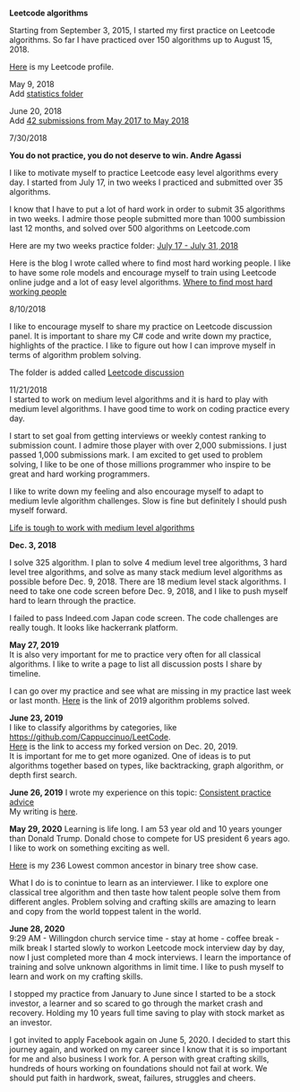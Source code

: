 **Leetcode algorithms**

Starting from September 3, 2015, I started my first practice on Leetcode algorithms. So far I have practiced over 150 algorithms up to August 15, 2018. 

[Here](https://leetcode.com/jianminchen/) is my Leetcode profile.

 
May 9, 2018<br>
Add [statistics folder](https://github.com/jianminchen/Leetcode_C-/tree/master/Practice%20statistics)<br>

June 20, 2018<br>
Add [42 submissions from May 2017 to May 2018](https://github.com/jianminchen/Leetcode_C-/tree/master/2017%20May%20-%202018%20May%2042%20Algorithms%20Submission)<br>

7/30/2018<br>

**You do not practice, you do not deserve to win. Andre Agassi**<br>

I like to motivate myself to practice Leetcode easy level algorithms every day. I started from July 17, in two weeks I practiced and submitted over 35 algorithms.

I know that I have to put a lot of hard work in order to submit 35 algorithms in two weeks. I admire those people submitted more than 1000 sumbission last 12 months, and solved over 500 algorithms on Leetcode.com

Here are my two weeks practice folder:
[July 17 - July 31, 2018](https://github.com/jianminchen/Leetcode_Julia/tree/master/By%20Date/2018%20July%2017%20-%20July%2031%20two%20week%20practice)

Here is the blog I wrote called where to find most hard working people. I like to have some role models and encourage myself to train using Leetcode online judge and a lot of easy level algorithms. 
[Where to find most hard working people](http://juliachencoding.blogspot.com/2018/07/where-to-find-most-hard-working-people.html)

8/10/2018<br>

I like to encourage myself to share my practice on Leetcode discussion panel. It is important to share my C# code and write down my practice, highlights of the practice. I like to figure out how I can improve myself in terms of algorithm problem solving. 

The folder is added called [Leetcode discussion](https://github.com/jianminchen/Leetcode_Julia/tree/master/Leetcode%20discussion)

11/21/2018<br>
I started to work on medium level algorithms and it is hard to play with medium level algorithms. I have good time to work on coding practice every day. 

I start to set goal from getting interviews or weekly contest ranking to submission count. I admire those player with over 2,000  submissions. I just passed 1,000 submissions mark. I am excited to get used to problem solving, I like to be one of those millions programmer who inspire to be great and hard working programmers. 

I like to write down my feeling and also encourage myself to adapt to medium levle algorithm challenges. Slow is fine but definitely I should push myself forward. 

[Life is tough to work with medium level algorithms](https://juliachencoding.blogspot.com/2018/11/life-is-tough-to-work-with-18-medium.html)<br>

**Dec. 3, 2018** <br>

I solve 325 algorithm. I plan to solve 4 medium level tree algorithms, 3 hard level tree algorithms, and solve as many stack medium level algorithms as possible before Dec. 9, 2018. There are 18 medium level stack algorithms. I need to take one code screen before Dec. 9, 2018, and I like to push myself hard to learn through the practice. 

I failed to pass Indeed.com Japan code screen. The code challenges are really tough. It looks like hackerrank platform. <br>

**May 27, 2019**<br>
It is also very important for me to practice very often for all classical algorithms. I like to write a page to list all discussion posts I share by timeline. <br>

I can go over my practice and see what are missing in my practice last week or last month. 
[Here](https://github.com/jianminchen/Leetcode_Julia/blob/master/Leetcode%20discussion/2019AlgorithmPractice.md) is the link of 2019 algorithm problems solved. 

**June 23, 2019**<br>
I like to classify algorithms by categories, like https://github.com/Cappuccinuo/LeetCode. <br> 
[Here](https://github.com/jianminchen/LeetCode-36) is the link to access my forked version on Dec. 20, 2019. <br>
It is important for me to get more oganized. One of ideas is to put algorithms together based on types, like backtracking, graph algorithm, or depth first search. <br>

**June 26, 2019**
I wrote my experience on this topic: [Consistent practice advice](https://leetcode.com/discuss/general-discussion/318537/consistent-practice-advice)<br>
My writing is [here](https://leetcode.com/discuss/general-discussion/318537/Consistent-Practice-Advice/296196).<br>

**May 29, 2020**
Learning is life long. I am 53 year old and 10 years younger than Donald Trump. Donald chose to compete for US president 6 years ago. I like to work on something exciting as well. 

[Here](https://leetcode.com/problems/lowest-common-ancestor-of-a-binary-tree/discuss/655847/my-showcase-of-problem-solving-using-c) is my 236 Lowest common ancestor in binary tree show case. 

What I do is to conintue to learn as an interviewer. I like to explore one classical tree algorithm and then taste how talent people solve them from different angles. Problem solving and crafting skills are amazing to learn and copy from the world toppest talent in the world. 

**June 28, 2020**<br>
9:29 AM - Willingdon church service time - stay at home - coffee break - milk break
I started slowly to workon Leetcode mock interview day by day, now I just completed more than 4 mock interviews. I learn the importance of training and solve unknown algorithms in limit time. I like to push myself to learn and work on my crafting skills. 

I stopped my practice from January to June since I started to be a stock investor, a learner and so scared to go through the market crash and recovery. Holding my 10 years full time saving to play with stock market as an investor. 

I got invited to apply Facebook again on June 5, 2020. I decided to start this journey again, and worked on my career since I know that it is so important for me and also business I work for. A person with great crafting skills, hundreds of hours working on foundations should not fail at work. We should put faith in hardwork, sweat, failures, struggles and cheers. 
